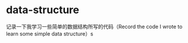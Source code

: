 # data-structure
记录一下我学习一些简单的数据结构所写的代码（Record the code I wrote to learn some simple data structure）s
